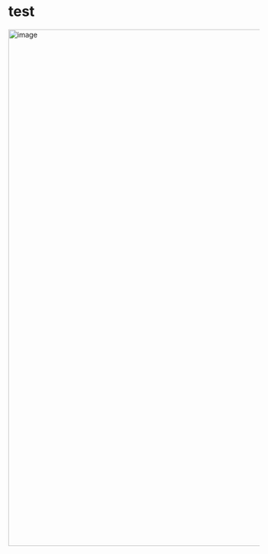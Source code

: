 # test

<img width="879" height="1034" alt="image" src="https://github.com/user-attachments/assets/0b7a257f-c412-4eec-ae3a-cdc5a8ba5b72" />

